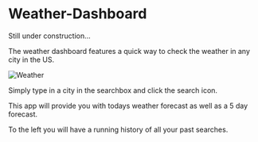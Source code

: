 # Weather-Dashboard

Still under construction...

The weather dashboard features a quick way to check the weather in any city in the US.

![Weather](https://user-images.githubusercontent.com/74565661/101720792-7c3e3100-3a74-11eb-8a07-ed91aefcac86.png)

Simply type in a city in the searchbox and click the search icon.

This app will provide you with todays weather forecast as well as a 5 day forecast.

To the left you will have a running history of all your past searches.